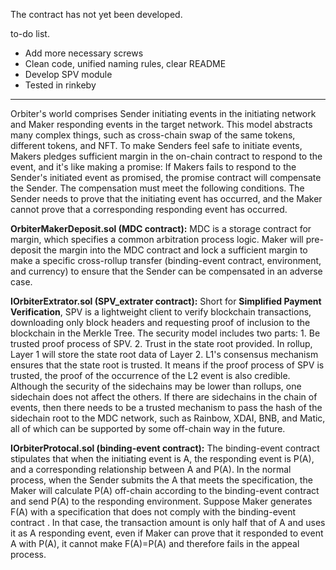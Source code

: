 The contract has not yet been developed.

 to-do list.

- Add more necessary screws
- Clean code,  unified naming rules, clear README
- Develop SPV module
- Tested in rinkeby

---

Orbiter's world comprises Sender initiating events in the initiating network and Maker responding events in the target network. This model abstracts many complex things, such as cross-chain swap of the same tokens, different tokens, and NFT. To make Senders feel safe to initiate events, Makers pledges sufficient margin in the on-chain contract to respond to the event, and it's like making a promise: If Makers fails to respond to the Sender's initiated event as promised, the promise contract will compensate the Sender. The compensation must meet the following conditions. The Sender needs to prove that the initiating event has occurred, and the Maker cannot prove that a corresponding responding event has occurred.

**OrbiterMakerDeposit.sol (MDC contract):**
MDC is a storage contract for margin, which specifies a common arbitration process logic. Maker will pre-deposit the margin into the MDC contract and lock a sufficient margin to make a specific cross-rollup transfer (binding-event contract, environment, and currency) to ensure that the Sender can be compensated in an adverse case.

**IOrbiterExtrator.sol (SPV_extrater contract):**
Short for **Simplified Payment Verification**, SPV is a lightweight client to verify blockchain transactions, downloading only block headers and requesting proof of inclusion to the blockchain in the Merkle Tree.
The security model includes two parts: 1. Be trusted proof process of SPV. 2. Trust in the state root provided. 
In rollup, Layer 1 will store the state root data of Layer 2. L1's consensus mechanism ensures that the state root is trusted. It means if the proof process of SPV is trusted, the proof of the occurrence of the L2 event is also credible. Although the security of the sidechains may be lower than rollups, one sidechain does not affect the others. If there are sidechains in the chain of events, then there needs to be a trusted mechanism to pass the hash of the sidechain root to the MDC network, such as Rainbow, XDAI, BNB, and Matic, all of which can be supported by some off-chain way in the future.

**IOrbiterProtocal.sol (binding-event contract):**
The binding-event contract  stipulates that when the initiating event is A, the responding event is  P(A), and a corresponding relationship between A and P(A).
In the normal process, when the Sender submits the A that meets the specification, the Maker will calculate P(A) off-chain according to the binding-event contract  and send P(A) to the responding environment. Suppose Maker generates F(A) with a specification that does not comply with the binding-event contract . In that case, the transaction amount is only half that of A and uses it as A responding event, even if Maker can prove that it responded to event A with P(A), it cannot make F(A)=P(A) and therefore fails in the appeal process.
